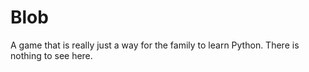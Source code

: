 # Blob
A game that is really just a way for the family to learn Python.  There is nothing to see here.
